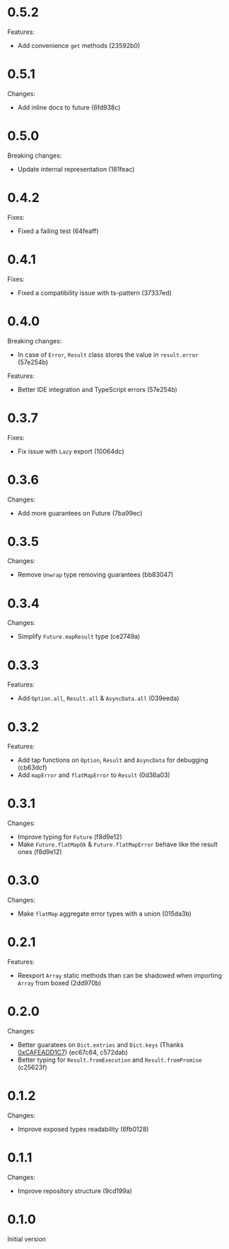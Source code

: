 # 0.5.2

Features:

- Add convenience `get` methods (23592b0)

# 0.5.1

Changes:

- Add inline docs to future (6fd938c)

# 0.5.0

Breaking changes:

- Update internal representation (181feac)

# 0.4.2

Fixes:

- Fixed a failing test (64feaff)

# 0.4.1

Fixes:

- Fixed a compatibility issue with ts-pattern (37337ed)

# 0.4.0

Breaking changes:

- In case of `Error`, `Result` class stores the value in `result.error` (57e254b)

Features:

- Better IDE integration and TypeScript errors (57e254b)

# 0.3.7

Fixes:

- Fix issue with `Lazy` export (10064dc)

# 0.3.6

Changes:

- Add more guarantees on Future (7ba99ec)

# 0.3.5

Changes:

- Remove `Unwrap` type removing guarantees (bb83047)

# 0.3.4

Changes:

- Simplify `Future.mapResult` type (ce2749a)

# 0.3.3

Features:

- Add `Option.all`, `Result.all` & `AsyncData.all` (039eeda)

# 0.3.2

Features:

- Add tap functions on `Option`, `Result` and `AsyncData` for debugging (cb63dcf)
- Add `mapError` and `flatMapError` to `Result` (0d36a03)

# 0.3.1

Changes:

- Improve typing for `Future` (f8d9e12)
- Make `Future.flatMapOk` & `Future.flatMapError` behave like the result ones (f8d9e12)

# 0.3.0

Changes:

- Make `flatMap` aggregate error types with a union (015da3b)

# 0.2.1

Features:

- Reexport `Array` static methods than can be shadowed when importing `Array` from boxed (2dd970b)

# 0.2.0

Changes:

- Better guaratees on `Dict.entries` and `Dict.keys` (Thanks [0xCAFEADD1C7](https://github.com/0xCAFEADD1C7)) (ec67c64, c572dab)
- Better typing for `Result.fromExecution` and `Result.fromPromise` (c25623f)

# 0.1.2

Changes:

- Improve exposed types readability (6fb0128)

# 0.1.1

Changes:

- Improve repository structure (9cd199a)

# 0.1.0

Initial version
